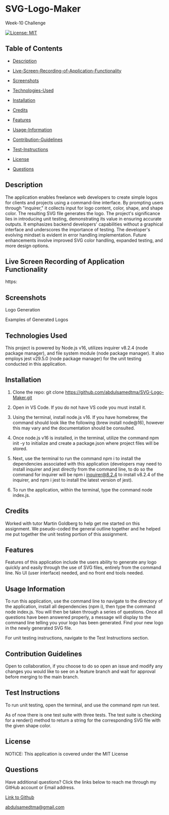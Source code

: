 # SVG-Logo-Maker
Week-10 Challenge

[![License: MIT](https://img.shields.io/badge/License-MIT-yellow.svg)](https://opensource.org/licenses/MIT)

## Table of Contents

 * [Description](#description)

 * [Live-Screen-Recording-of-Application-Functionality](#live-screen-recording-of-application-functionality)

 * [Screenshots](#screenshots)

 * [Technologies-Used](#technologies-used)

 * [Installation](#installation)

 * [Credits](#credits)

 * [Features](#features)

 * [Usage-Information](#usage-information)

 * [Contribution-Guidelines](#contribution-guidelines)

 * [Test-Instructions](#test-instructions)

 * [License](#license)

 * [Questions](#questions)

## Description

The application enables freelance web developers to create simple logos for clients and projects using a command-line interface. By prompting users through "inquirer," it collects input for logo content, color, shape, and shape color. The resulting SVG file generates the logo. The project's significance lies in introducing unit testing, demonstrating its value in ensuring accurate outputs. It emphasizes backend developers' capabilities without a graphical interface and underscores the importance of testing. The developer's evolving mindset is evident in error handling implementation. Future enhancements involve improved SVG color handling, expanded testing, and more design options.   

## Live Screen Recording of Application Functionality

https:

## Screenshots

Logo Generation





Examples of Generated Logos



## Technologies Used

This project is powered by Node.js v16, utilizes inquirer v8.2.4 (node package manager), and file system module (node package manager). It also employs jest v29.5.0 (node package manager) for the unit testing conducted in this application. 

## Installation

1. Clone the repo:
   git clone https://github.com/abdulsamedtma/SVG-Logo-Maker.git

2. Open in VS Code. If you do not have VS code you must install it.

3. Using the terminal, install node.js v16. If you have homebrew, the command should look like the following (brew install node@16), however this may vary and the documentation should be consulted.

4. Once node.js v16 is installed, in the terminal, utilize the command npm init -y to initialize and create a package.json where project files will be stored.

5. Next, use the terminal to run the command npm i to install the dependencies associated with this application (developers may need to install inquirer and jest directly from the command line, to do so the command for inquirer will be npm i inquirer@8.2.4 to install v8.2.4 of the inquirer, and npm i jest to install the latest version of jest).

6. To run the application, within the terminal, type the command node index.js.

## Credits

Worked with tutor Martin Goldberg to help get me started on this assignment. We pseudo-coded the general outline together and he helped me put together the unit testing portion of this assignment. 

## Features

Features of this application include the users ability to generate any logo quickly and easily through the use of SVG files, entirely from the command line. No UI (user interface) needed, and no front end tools needed.  

## Usage Information

To run this application, use the command line to navigate to the directory of the application, install all dependencies (npm i), then type the command node index.js. You will then be taken through a series of questions. Once all questions have been answered properly, a message will display to the command line telling you your logo has been generated. Find your new logo in the newly generated SVG file.

For unit testing instructions, navigate to the Test Instructions section.

## Contribution Guidelines

Open to collaboration, if you choose to do so open an issue and modify any changes you would like to see on a feature branch and wait for approval before merging to the main branch.

## Test Instructions

To run unit testing, open the terminal, and use the command npm run test.

As of now there is one test suite with three tests. The test suite is checking for a render() method to return a string for the corresponding SVG file with the given shape color.



## License

NOTICE: This application is covered under the MIT License

## Questions

Have additional questions? Click the links below to reach me through my GitHub account or Email address.

[Link to Github](https://github.com/abdulsamedtma)

<a href="mailto:abdulsamedtma@gmail.com">abdulsamedtma@gmail.com</a>
